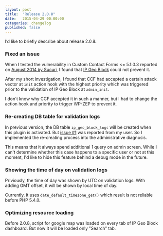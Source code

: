 ```yaml
---
layout: post
title:  "Release 2.0.8"
date:   2015-04-29 00:00:00
categories: changelog
published: false
---
```


I’d like to briefly describe about release 2.0.8.

<!--more-->

### Fixed an issue ###

When I tested the vulnerability in Custom Contact Forms <= 5.1.0.3 reported on 
[August 2014 by Sucuri][vulnerability-CCF], I found that 
[IP Geo Block][IP-Geo-Block] could not prevent it.

After my short investigation, I found that CCF had accepted a certain attack 
vector at `init` action hook with the highest priority which was triggered 
prior to the validation of IP Geo Block at `admin_init`.

I don't know why CCF accepted it in such a manner, but I had to change the 
action hook and priority to trigger WP-ZEP to prevent it.

### Re-creating DB table for validation logs ###

In previous version, the DB table `ip_geo_block_logs` will be created when 
this plugin is activated. But [issue #1][issue1] was reported from my user.
So I implemented the re-creating process into the administrative diagnosis.

This means that it always spend additional 1 query on admin screen. While I 
can't determine whether this case happens to a specific user or not at this 
moment, I'd like to hide this feature behind a debug mode in the future.

### Showing the time of day on validation logs ###

Priviously, the time of day was shown by UTC on validation logs. With adding 
GMT offset, it will be shown by local time of day.

Currently, it uses `date_default_timezone_get()` which result is not reliable 
before PHP 5.4.0.

### Optimizing resource loading ###

Before 2.0.8, script for google map was loaded on every tab of IP Geo Block 
dashboard. But now it will be loaded only "Search" tab.

[IP-Geo-Block]: https://wordpress.org/plugins/ip-geo-block/ "WordPress &#8250; IP Geo Block &laquo; WordPress Plugins"
[vulnerability-CCF]: https://blog.sucuri.net/2014/08/database-takeover-in-custom-contact-forms.html "Critical Vulnerability Disclosed on WordPress Custom Contact Forms Plugin | Sucuri Blog"
[issue1]: https://github.com/tokkonopapa/WordPress-IP-Geo-Block/issues/1 "IP Geo Block not providing logs #1"
